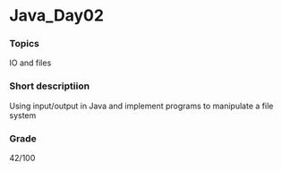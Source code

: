 # Java_Day02

### Topics
IO and files


### Short descriptiion
Using input/output in Java and implement programs to manipulate a file system

### Grade
42/100

